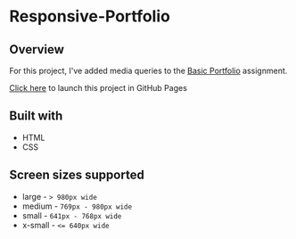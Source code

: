 # Responsive-Portfolio

## Overview
For this project, I've added media queries to the [Basic Portfolio](http://github.com/merrazquin/Basic_Portfolio) assignment.

[Click here](http://merrazquin.github.io/Responsive-Portfolio) to launch this project in GitHub Pages

## Built with
* HTML
* CSS

## Screen sizes supported
* large - `> 980px wide`
* medium - `769px - 980px wide`
* small - `641px - 768px wide`
* x-small - `<= 640px wide`

